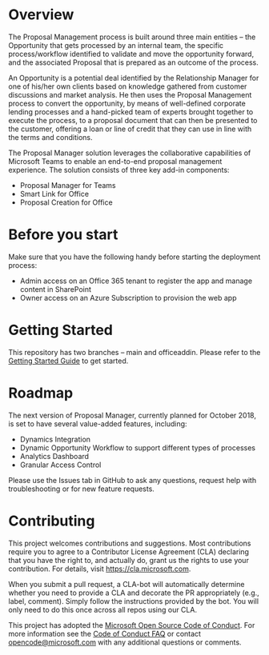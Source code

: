# Overview
The Proposal Management process is built around three main entities – the Opportunity that gets processed by an internal team, the specific process/workflow identified to validate and move the opportunity forward, and the associated Proposal that is prepared as an outcome of the process.

An Opportunity is a potential deal identified by the Relationship Manager for one of his/her own clients based on knowledge gathered from customer discussions and market analysis. He then uses the Proposal Management process to convert the opportunity, by means of well-defined corporate lending processes and a hand-picked team of experts brought together to execute the process, to a proposal document that can then be presented to the customer, offering a loan or line of credit that they can use in line with the terms and conditions.

The Proposal Manager solution leverages the collaborative capabilities of Microsoft Teams to enable an end-to-end proposal management experience. The solution consists of three key add-in components:
  - Proposal Manager for Teams
  - Smart Link for Office
  - Proposal Creation for Office

# Before you start
Make sure that you have the following handy before starting the deployment process:
  - Admin access on an Office 365 tenant to register the app and manage content in SharePoint
  - Owner access on an Azure Subscription to provision the web app

# Getting Started
This repository has two branches – main and officeaddin. Please refer to the [Getting Started Guide](https://github.com/OfficeDev/ProposalManager/blob/master/Proposal_Manager_Getting_Started_Guide.docx) to get started.

# Roadmap
The next version of Proposal Manager, currently planned for October 2018, is set to have several value-added features, including:
  - Dynamics Integration
  - Dynamic Opportunity Workflow to support different types of processes
  - Analytics Dashboard
  - Granular Access Control
 
Please use the Issues tab in GitHub to ask any questions, request help with troubleshooting or for new feature requests. 
# Contributing

This project welcomes contributions and suggestions.  Most contributions require you to agree to a Contributor License Agreement (CLA) declaring that you have the right to, and actually do, grant us the rights to use your contribution. For details, visit https://cla.microsoft.com.

When you submit a pull request, a CLA-bot will automatically determine whether you need to provide a CLA and decorate the PR appropriately (e.g., label, comment). Simply follow the instructions provided by the bot. You will only need to do this once across all repos using our CLA.

This project has adopted the [Microsoft Open Source Code of Conduct](https://opensource.microsoft.com/codeofconduct/). For more information see the [Code of Conduct FAQ](https://opensource.microsoft.com/codeofconduct/faq/) or contact [opencode@microsoft.com](mailto:opencode@microsoft.com) with any additional questions or comments.
